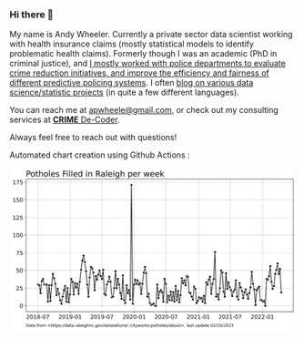 ### Hi there 👋

My name is Andy Wheeler. Currently a private sector data scientist working with health insurance claims (mostly statistical models to identify problematic health claims). Formerly though I was an academic (PhD in criminal justice), and [I mostly worked with police departments to evaluate crime reduction initiatives, and improve the efficiency and fairness of different predictive policing systems](https://scholar.google.com/citations?user=iNNqtgwAAAAJ&hl=en). I often [blog on various data science/statistic projects](https://andrewpwheeler.com/) (in quite a few different languages). 

You can reach me at apwheele@gmail.com, or check out my consulting services at [**CRIME** De-Coder](https://crimede-coder.com/).

Always feel free to reach out with questions!

Automated chart creation using Github Actions :

![png](PH_Ral_Week.png)

<!--
**apwheele/apwheele** is a ✨ _special_ ✨ repository because its `README.md` (this file) appears on your GitHub profile.

Here are some ideas to get you started:

- 🔭 I’m currently working on ...
- 🌱 I’m currently learning ...
- 👯 I’m looking to collaborate on ...
- 🤔 I’m looking for help with ...
- 💬 Ask me about ...
- 📫 How to reach me: ...
- 😄 Pronouns: ...
- ⚡ Fun fact: ...
-->
